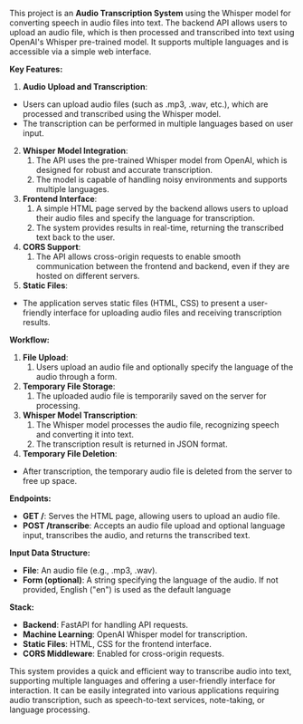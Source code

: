 This project is an **Audio Transcription System** using the Whisper model for converting speech in audio files into text. The backend API allows users to upload an audio file, which is then processed and transcribed into text using OpenAI's Whisper pre-trained model. It supports multiple languages and is accessible via a simple web interface.

**Key Features:**

1. **Audio Upload and Transcription**:
- Users can upload audio files (such as .mp3, .wav, etc.), which are processed and transcribed using the Whisper model.
- The transcription can be performed in multiple languages based on user input.
2. **Whisper Model Integration**:
   1. The API uses the pre-trained Whisper model from OpenAI, which is designed for robust and accurate transcription.
   1. The model is capable of handling noisy environments and supports multiple languages.
2. **Frontend Interface**:
   1. A simple HTML page served by the backend allows users to upload their audio files and specify the language for transcription.
   1. The system provides results in real-time, returning the transcribed text back to the user.
2. **CORS Support**:
   1. The API allows cross-origin requests to enable smooth communication between the frontend and backend, even if they are hosted on different servers.
2. **Static Files**:
- The application serves static files (HTML, CSS) to present a user-friendly interface for uploading audio files and receiving transcription results.

**Workflow:**

1. **File Upload**:
   1. Users upload an audio file and optionally specify the language of the audio through a form.
1. **Temporary File Storage**:
   1. The uploaded audio file is temporarily saved on the server for processing.
1. **Whisper Model Transcription**:
   1. The Whisper model processes the audio file, recognizing speech and converting it into text.
   1. The transcription result is returned in JSON format.
1. **Temporary File Deletion**:
- After transcription, the temporary audio file is deleted from the server to free up space.

**Endpoints:**

- **GET /**: Serves the HTML page, allowing users to upload an audio file.
- **POST /transcribe**: Accepts an audio file upload and optional language input, transcribes the audio, and returns the transcribed text.

**Input Data Structure:**

- **File**: An audio file (e.g., .mp3, .wav).
- **Form (optional)**: A string specifying the language of the audio. If not provided, English ("en") is used as the default language

**Stack:**

- **Backend**: FastAPI for handling API requests.
- **Machine Learning**: OpenAI Whisper model for transcription.
- **Static Files**: HTML, CSS for the frontend interface.
- **CORS Middleware**: Enabled for cross-origin requests.

This system provides a quick and efficient way to transcribe audio into text, supporting multiple languages and offering a user-friendly interface for interaction. It can be easily integrated into various applications requiring audio transcription, such as speech-to-text services, note-taking, or language processing.
